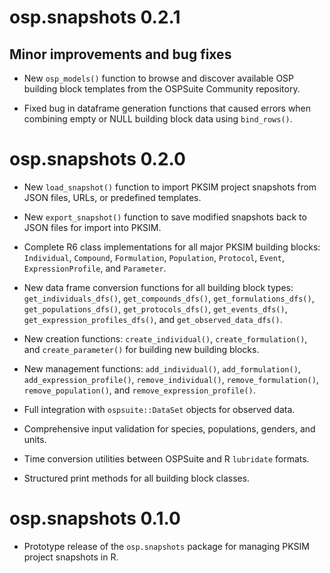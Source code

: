 # osp.snapshots 0.2.1


## Minor improvements and bug fixes

* New `osp_models()` function to browse and discover available OSP building block 
  templates from the OSPSuite Community repository.

* Fixed bug in dataframe generation functions that caused errors when combining 
  empty or NULL building block data using `bind_rows()`.


# osp.snapshots 0.2.0

* New `load_snapshot()` function to import PKSIM project snapshots from JSON 
  files, URLs, or predefined templates.

* New `export_snapshot()` function to save modified snapshots back to JSON files
  for import into PKSIM.

* Complete R6 class implementations for all major PKSIM building blocks:
  `Individual`, `Compound`, `Formulation`, `Population`, `Protocol`, `Event`, 
  `ExpressionProfile`, and `Parameter`.

* New data frame conversion functions for all building block types:
  `get_individuals_dfs()`, `get_compounds_dfs()`, `get_formulations_dfs()`, 
  `get_populations_dfs()`, `get_protocols_dfs()`, `get_events_dfs()`, 
  `get_expression_profiles_dfs()`, and `get_observed_data_dfs()`.

* New creation functions: `create_individual()`, `create_formulation()`, and 
  `create_parameter()` for building new building blocks.

* New management functions: `add_individual()`, `add_formulation()`, 
  `add_expression_profile()`, `remove_individual()`, `remove_formulation()`, 
  `remove_population()`, and `remove_expression_profile()`.

* Full integration with `ospsuite::DataSet` objects for observed data.

* Comprehensive input validation for species, populations, genders, and units.

* Time conversion utilities between OSPSuite and R `lubridate` formats.

* Structured print methods for all building block classes.

# osp.snapshots 0.1.0

* Prototype release of the `osp.snapshots` package for managing PKSIM project 
  snapshots in R.
